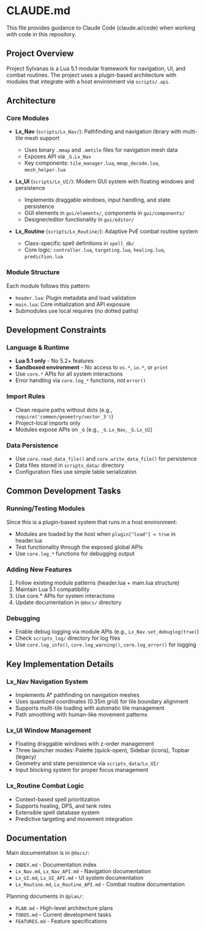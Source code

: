 # CLAUDE.md

This file provides guidance to Claude Code (claude.ai/code) when working with code in this repository.

## Project Overview

Project Sylvanas is a Lua 5.1 modular framework for navigation, UI, and combat routines. The project uses a plugin-based architecture with modules that integrate with a host environment via `scripts/.api`.

## Architecture

### Core Modules
- **Lx_Nav** (`scripts/Lx_Nav/`): Pathfinding and navigation library with multi-tile mesh support
  - Uses binary `.mmap` and `.mmtile` files for navigation mesh data
  - Exposes API via `_G.Lx_Nav`
  - Key components: `tile_manager.lua`, `mmap_decode.lua`, `mesh_helper.lua`

- **Lx_UI** (`scripts/Lx_UI/`): Modern GUI system with floating windows and persistence
  - Implements draggable windows, input handling, and state persistence
  - GUI elements in `gui/elements/`, components in `gui/components/`
  - Designer/editor functionality in `gui/editor/`

- **Lx_Routine** (`scripts/Lx_Routine/`): Adaptive PvE combat routine system
  - Class-specific spell definitions in `spell_db/`
  - Core logic: `controller.lua`, `targeting.lua`, `healing.lua`, `prediction.lua`

### Module Structure
Each module follows this pattern:
- `header.lua`: Plugin metadata and load validation
- `main.lua`: Core initialization and API exposure
- Submodules use local requires (no dotted paths)

## Development Constraints

### Language & Runtime
- **Lua 5.1 only** - No 5.2+ features
- **Sandboxed environment** - No access to `os.*`, `io.*`, or `print`
- Use `core.*` APIs for all system interactions
- Error handling via `core.log_*` functions, not `error()`

### Import Rules
- Clean require paths without dots (e.g., `require('common/geometry/vector_3')`)
- Project-local imports only
- Modules expose APIs on `_G` (e.g., `_G.Lx_Nav`, `_G.Lx_UI`)

### Data Persistence
- Use `core.read_data_file()` and `core.write_data_file()` for persistence
- Data files stored in `scripts_data/` directory
- Configuration files use simple table serialization

## Common Development Tasks

### Running/Testing Modules
Since this is a plugin-based system that runs in a host environment:
- Modules are loaded by the host when `plugin["load"] = true` in header.lua
- Test functionality through the exposed global APIs
- Use `core.log_*` functions for debugging output

### Adding New Features
1. Follow existing module patterns (header.lua + main.lua structure)
2. Maintain Lua 5.1 compatibility
3. Use core.* APIs for system interactions
4. Update documentation in `@docs/` directory

### Debugging
- Enable debug logging via module APIs (e.g., `Lx_Nav.set_debuglog(true)`)
- Check `scripts_log/` directory for log files
- Use `core.log_info()`, `core.log_warning()`, `core.log_error()` for logging

## Key Implementation Details

### Lx_Nav Navigation System
- Implements A* pathfinding on navigation meshes
- Uses quantized coordinates (0.35m grid) for tile boundary alignment
- Supports multi-tile loading with automatic tile management
- Path smoothing with human-like movement patterns

### Lx_UI Window Management
- Floating draggable windows with z-order management
- Three launcher modes: Palette (quick-open), Sidebar (icons), Topbar (legacy)
- Geometry and state persistence via `scripts_data/Lx_UI/` 
- Input blocking system for proper focus management

### Lx_Routine Combat Logic
- Context-based spell prioritization
- Supports healing, DPS, and tank roles
- Extensible spell database system
- Predictive targeting and movement integration

## Documentation

Main documentation is in `@docs/`:
- `INDEX.md` - Documentation index
- `Lx_Nav.md`, `Lx_Nav_API.md` - Navigation documentation
- `Lx_UI.md`, `Lx_UI_API.md` - UI system documentation  
- `Lx_Routine.md`, `Lx_Routine_API.md` - Combat routine documentation

Planning documents in `@plan/`:
- `PLAN.md` - High-level architecture plans
- `TODOS.md` - Current development tasks
- `FEATURES.md` - Feature specifications
